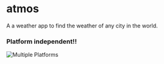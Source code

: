 # atmos

A a weather app to find the weather of any city in the world.

### Platform independent!!

![Multiple Platforms](multiple-platforms-screenshot.png)
